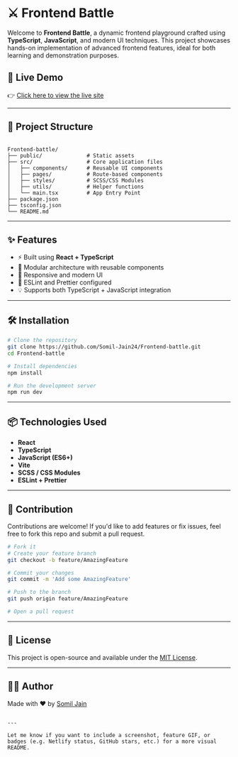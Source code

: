 # ⚔️ Frontend Battle

Welcome to **Frontend Battle**, a dynamic frontend playground crafted using **TypeScript**, **JavaScript**, and modern UI techniques. This project showcases hands-on implementation of advanced frontend features, ideal for both learning and demonstration purposes.

## 🚀 Live Demo

👉 [Click here to view the live site](https://frontend-battl.netlify.app/)

---

## 📁 Project Structure

```

Frontend-battle/
├── public/              # Static assets
├── src/                 # Core application files
│   ├── components/      # Reusable UI components
│   ├── pages/           # Route-based components
│   ├── styles/          # SCSS/CSS Modules
│   ├── utils/           # Helper functions
│   └── main.tsx         # App Entry Point
├── package.json
├── tsconfig.json
└── README.md

````

---

## ✨ Features

- ⚡ Built using **React + TypeScript**
- 🧱 Modular architecture with reusable components
- 🎯 Responsive and modern UI
- 🔧 ESLint and Prettier configured
- 💡 Supports both TypeScript + JavaScript integration

---

## 🛠️ Installation

```bash
# Clone the repository
git clone https://github.com/Somil-Jain24/Frontend-battle.git
cd Frontend-battle

# Install dependencies
npm install

# Run the development server
npm run dev
````

---

## 📦 Technologies Used

* **React**
* **TypeScript**
* **JavaScript (ES6+)**
* **Vite**
* **SCSS / CSS Modules**
* **ESLint + Prettier**

---

## 🤝 Contribution

Contributions are welcome! If you'd like to add features or fix issues, feel free to fork this repo and submit a pull request.

```bash
# Fork it
# Create your feature branch
git checkout -b feature/AmazingFeature

# Commit your changes
git commit -m 'Add some AmazingFeature'

# Push to the branch
git push origin feature/AmazingFeature

# Open a pull request
```

---

## 📄 License

This project is open-source and available under the [MIT License](LICENSE).

---

## 🙋‍♂️ Author

Made with ❤️ by [Somil Jain](https://github.com/Somil-Jain24)

```

---

Let me know if you want to include a screenshot, feature GIF, or badges (e.g. Netlify status, GitHub stars, etc.) for a more visual README.
```

